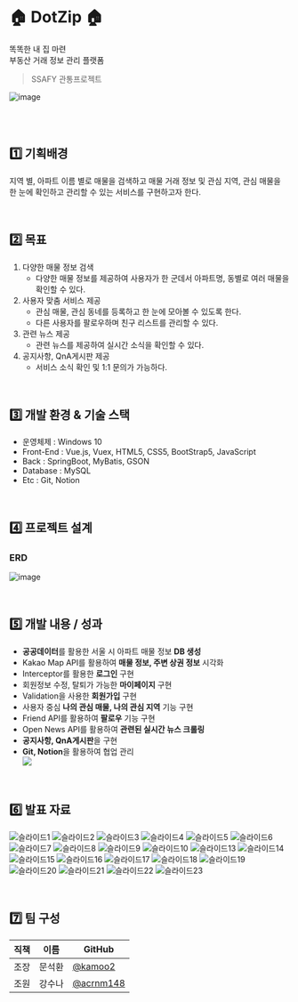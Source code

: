 # 🏠 DotZip 🏠
똑똑한 내 집 마련<br>
부동산 거래 정보 관리 플랫폼

> SSAFY 관통프로젝트

![image](https://user-images.githubusercontent.com/67724306/206823394-697192d9-9ed4-47f7-959d-ac7037837258.png)


<br><br>

<h2> 1️⃣ 기획배경 </h2>

지역 별, 아파트 이름 별로 매물을 검색하고 매물 거래 정보 및 관심 지역, 관심 매물을 <br>
한 눈에 확인하고 관리할 수 있는 서비스를 구현하고자 한다.

<br>

## 2️⃣ 목표

1. 다양한 매물 정보 검색
    - 다양한 매물 정보를 제공하여 사용자가 한 군데서 아파트명, 동별로 여러 매물을 확인할 수 있다.
2. 사용자 맞춤 서비스 제공 
    - 관심 매물, 관심 동네를 등록하고 한 눈에 모아볼 수 있도록 한다.
    - 다른 사용자를 팔로우하며 친구 리스트를 관리할 수 있다.
3. 관련 뉴스 제공
    - 관련 뉴스를 제공하여 실시간 소식을 확인할 수 있다.
4. 공지사항, QnA게시판 제공
    - 서비스 소식 확인 및 1:1 문의가 가능하다.
<br>

## 3️⃣ 개발 환경 & 기술 스택
  - 운영체제 : Windows 10
  - Front-End : Vue.js, Vuex, HTML5, CSS5, BootStrap5, JavaScript
  - Back : SpringBoot, MyBatis, GSON
  - Database : MySQL
  - Etc : Git, Notion
<br>

## 4️⃣ 프로젝트 설계
<!--
### Client (Vue)
```

    
```

### Server (SpringBoot)

```


```
-->
### ERD
![image](https://user-images.githubusercontent.com/67724306/206823236-e64ef1b1-2161-4079-97da-960772f9a2b1.png)


<br>

## 5️⃣ 개발 내용 / 성과

- **공공데이터**를 활용한 서울 시 아파트 매물 정보 **DB 생성**
- Kakao Map API를 활용하여 **매물 정보, 주변 상권 정보** 시각화
- Interceptor를 활용한 **로그인** 구현
- 회원정보 수정, 탈퇴가 가능한 **마이페이지** 구현
- Validation을 사용한 **회원가입** 구현
- 사용자 중심 **나의 관심 매물, 나의 관심 지역** 기능 구현
- Friend API를 활용하여 **팔로우** 기능 구현
- Open News API를 활용하여 **관련된 실시간 뉴스 크롤링**
- **공지사항, QnA게시판**을 구현
- **Git, Notion**을 활용하여 협업 관리   
    <a href="https://www.notion.so/sunakang/f71e5251ea8a4a2fa1d4df165b0b7494" target="_blank">
        <img src="https://img.shields.io/badge/How to make DotZip-white?style=square&logo=notion&logoColor=black">
    </a>
  
<br>

## 6️⃣ 발표 자료 
![슬라이드1](https://user-images.githubusercontent.com/67724306/206826232-7015a55a-f544-4dfd-8cbf-28692f5ffa7f.PNG)
![슬라이드2](https://user-images.githubusercontent.com/67724306/206826234-96c30de4-6307-4162-8f7a-b69234a82cde.PNG)
![슬라이드3](https://user-images.githubusercontent.com/67724306/206826236-cc671d38-7726-4bbb-a2b1-722dc365b12e.PNG)
![슬라이드4](https://user-images.githubusercontent.com/67724306/206826238-5e3307d8-74a5-4344-8af0-041799dbdd93.PNG)
![슬라이드5](https://user-images.githubusercontent.com/67724306/206826301-9ab6a043-fe11-4650-b82c-6bf5ca578eae.PNG)
![슬라이드6](https://user-images.githubusercontent.com/67724306/206826243-471016a6-8842-4d7b-9dac-da94716ab8d7.PNG)
![슬라이드7](https://user-images.githubusercontent.com/67724306/206826245-35fbb9bd-7cdd-4946-b62a-402c762dd7a0.PNG)
![슬라이드8](https://user-images.githubusercontent.com/67724306/206826246-7d48f462-fc05-4e1f-a04c-4712dce3563e.PNG)
![슬라이드9](https://user-images.githubusercontent.com/67724306/206826248-7687b62b-5ed3-4a9b-a414-62e1d5744c2b.PNG)
![슬라이드10](https://user-images.githubusercontent.com/67724306/206826252-e857fc5b-5afd-49fb-a698-dd3ca0690b5f.PNG)
![슬라이드13](https://user-images.githubusercontent.com/67724306/206826259-08447e78-dd94-4f01-8cf5-acb33e433a54.PNG)
![슬라이드14](https://user-images.githubusercontent.com/67724306/206826261-91fafb18-245d-47f2-a022-527bb19d6ae9.PNG)
![슬라이드15](https://user-images.githubusercontent.com/67724306/206826264-4fb3a633-b9a9-4a4e-914d-842aa9ff29e2.PNG)
![슬라이드16](https://user-images.githubusercontent.com/67724306/206826266-1392bb15-8c39-45f6-bb22-85d0815b62b9.PNG)
![슬라이드17](https://user-images.githubusercontent.com/67724306/206826269-4fdd16d6-1c98-462e-911c-f9ab3a5ccc7e.PNG)
![슬라이드18](https://user-images.githubusercontent.com/67724306/206826270-735333b9-c4c0-465d-9eef-a0729bc825c2.PNG)
![슬라이드19](https://user-images.githubusercontent.com/67724306/206826272-74948ed4-4f60-443a-9a17-d5e0a750887a.PNG)
![슬라이드20](https://user-images.githubusercontent.com/67724306/206826275-ae2ca076-aa14-40c0-a742-4b4d7b4997af.PNG)
![슬라이드21](https://user-images.githubusercontent.com/67724306/206826277-2503cf17-f103-4eb1-80aa-c5398dab6b26.PNG)
![슬라이드22](https://user-images.githubusercontent.com/67724306/206826998-c7d6ead7-8ca1-4506-8230-51dbdcbed01b.PNG)
![슬라이드23](https://user-images.githubusercontent.com/67724306/206826284-3343a74e-26e8-4d3a-882b-8f39beea5f14.PNG)




<br>

## 7️⃣ 팀 구성
|직책|이름|GitHub|
|---|---|---|
|조장|문석환|[@kamoo2](https://github.com/kamoo2)|
|조원|강수나|[@acrnm148](https://github.com/acrnm148)|
